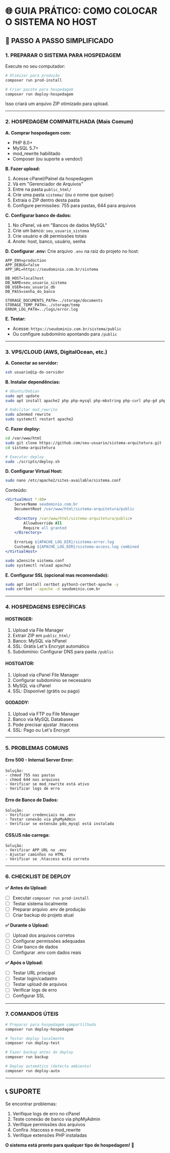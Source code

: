 # 🌐 **GUIA PRÁTICO: COMO COLOCAR O SISTEMA NO HOST**

## 🎯 **PASSO A PASSO SIMPLIFICADO**

### **1. PREPARAR O SISTEMA PARA HOSPEDAGEM**

Execute no seu computador:

```bash
# Otimizar para produção
composer run prod-install

# Criar pacote para hospedagem
composer run deploy-hospedagem
```

Isso criará um arquivo ZIP otimizado para upload.

---

### **2. HOSPEDAGEM COMPARTILHADA (Mais Comum)**

**A. Comprar hospedagem com:**
- PHP 8.0+
- MySQL 5.7+
- mod_rewrite habilitado
- Composer (ou suporte a vendor/)

**B. Fazer upload:**
1. Acesse cPanel/Painel da hospedagem
2. Vá em "Gerenciador de Arquivos"
3. Entre na pasta `public_html/`
4. Crie uma pasta `sistema/` (ou o nome que quiser)
5. Extraia o ZIP dentro desta pasta
6. Configure permissões: 755 para pastas, 644 para arquivos

**C. Configurar banco de dados:**
1. No cPanel, vá em "Bancos de dados MySQL"
2. Crie um banco: `seu_usuario_sistema`
3. Crie usuário e dê permissões totais
4. Anote: host, banco, usuário, senha

**D. Configurar .env:**
Crie arquivo `.env` na raiz do projeto no host:
```
APP_ENV=production
APP_DEBUG=false
APP_URL=https://seudominio.com.br/sistema

DB_HOST=localhost
DB_NAME=seu_usuario_sistema
DB_USER=seu_usuario_db
DB_PASS=senha_do_banco

STORAGE_DOCUMENTS_PATH=../storage/documents
STORAGE_TEMP_PATH=../storage/temp
ERROR_LOG_PATH=../logs/error.log
```

**E. Testar:**
- Acesse: `https://seudominio.com.br/sistema/public`
- Ou configure subdomínio apontando para `/public`

---

### **3. VPS/CLOUD (AWS, DigitalOcean, etc.)**

**A. Conectar ao servidor:**
```bash
ssh usuario@ip-do-servidor
```

**B. Instalar dependências:**
```bash
# Ubuntu/Debian
sudo apt update
sudo apt install apache2 php php-mysql php-mbstring php-curl php-gd php-zip git composer mysql-server -y

# Habilitar mod_rewrite
sudo a2enmod rewrite
sudo systemctl restart apache2
```

**C. Fazer deploy:**
```bash
cd /var/www/html
sudo git clone https://github.com/seu-usuario/sistema-arquitetura.git
cd sistema-arquitetura

# Executar deploy
sudo ./scripts/deploy.sh
```

**D. Configurar Virtual Host:**
```bash
sudo nano /etc/apache2/sites-available/sistema.conf
```

Conteúdo:
```apache
<VirtualHost *:80>
    ServerName seudominio.com.br
    DocumentRoot /var/www/html/sistema-arquitetura/public
    
    <Directory /var/www/html/sistema-arquitetura/public>
        AllowOverride All
        Require all granted
    </Directory>
    
    ErrorLog ${APACHE_LOG_DIR}/sistema-error.log
    CustomLog ${APACHE_LOG_DIR}/sistema-access.log combined
</VirtualHost>
```

```bash
sudo a2ensite sistema.conf
sudo systemctl reload apache2
```

**E. Configurar SSL (opcional mas recomendado):**
```bash
sudo apt install certbot python3-certbot-apache -y
sudo certbot --apache -d seudominio.com.br
```

---

### **4. HOSPEDAGENS ESPECÍFICAS**

#### **HOSTINGER:**
1. Upload via File Manager
2. Extrair ZIP em `public_html/`
3. Banco: MySQL via hPanel
4. SSL: Grátis Let's Encrypt automático
5. Subdomínio: Configurar DNS para pasta `/public`

#### **HOSTGATOR:**
1. Upload via cPanel File Manager
2. Configurar subdomínio se necessário
3. MySQL via cPanel
4. SSL: Disponível (grátis ou pago)

#### **GODADDY:**
1. Upload via FTP ou File Manager
2. Banco via MySQL Databases
3. Pode precisar ajustar .htaccess
4. SSL: Pago ou Let's Encrypt

---

### **5. PROBLEMAS COMUNS**

#### **Erro 500 - Internal Server Error:**
```
Solução:
- chmod 755 nas pastas
- chmod 644 nos arquivos
- Verificar se mod_rewrite está ativo
- Verificar logs de erro
```

#### **Erro de Banco de Dados:**
```
Solução:
- Verificar credenciais no .env
- Testar conexão via phpMyAdmin
- Verificar se extensão pdo_mysql está instalada
```

#### **CSS/JS não carrega:**
```
Solução:
- Verificar APP_URL no .env
- Ajustar caminhos no HTML
- Verificar se .htaccess está correto
```

---

### **6. CHECKLIST DE DEPLOY**

**✅ Antes do Upload:**
- [ ] Executar `composer run prod-install`
- [ ] Testar sistema localmente
- [ ] Preparar arquivo .env de produção
- [ ] Criar backup do projeto atual

**✅ Durante o Upload:**
- [ ] Upload dos arquivos corretos
- [ ] Configurar permissões adequadas
- [ ] Criar banco de dados
- [ ] Configurar .env com dados reais

**✅ Após o Upload:**
- [ ] Testar URL principal
- [ ] Testar login/cadastro
- [ ] Testar upload de arquivos
- [ ] Verificar logs de erro
- [ ] Configurar SSL

---

### **7. COMANDOS ÚTEIS**

```bash
# Preparar para hospedagem compartilhada
composer run deploy-hospedagem

# Testar deploy localmente
composer run deploy-test

# Fazer backup antes do deploy
composer run backup

# Deploy automático (detecta ambiente)
composer run deploy-auto
```

---

## 📞 **SUPORTE**

Se encontrar problemas:
1. Verifique logs de erro no cPanel
2. Teste conexão de banco via phpMyAdmin
3. Verifique permissões dos arquivos
4. Confira .htaccess e mod_rewrite
5. Verifique extensões PHP instaladas

**O sistema está pronto para qualquer tipo de hospedagem! 🚀**
